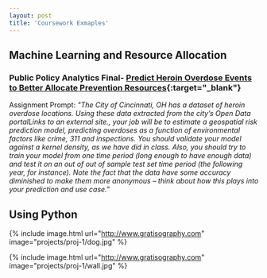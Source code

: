 ```yaml
---
layout: post
title: 'Coursework Exmaples'
---
```

## Machine Learning and Resource Allocation
### Public Policy Analytics Final- [Predict Heroin Overdose Events to Better Allocate Prevention Resources](https://crusem.github.io/MC-Portfolio-2024/PPAFinal.html){:target="_blank"}
Assignment Prompt: *"The City of Cincinnati, OH has a dataset of heroin overdose locations. Using these data extracted from the city’s Open Data portalLinks to an external site., your job will be to estimate a geospatial risk prediction model, predicting overdoses as a function of environmental factors like crime, 311 and inspections. You should validate your model against a kernel density, as we have did in class. Also, you should try to train your model from one time period (long enough to have enough data) and test it on an out of out of sample test set time period (the following year, for instance). Note the fact that the data have some accuracy diminished to make them more anonymous – think about how this plays into your prediction and use case."*



## Using Python

{% include image.html url="http://www.gratisography.com" image="projects/proj-1/dog.jpg" %}

{% include image.html url="http://www.gratisography.com" image="projects/proj-1/wall.jpg" %}
